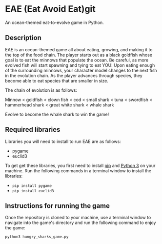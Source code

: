 # EAE (Eat Avoid Eat)git

An ocean-themed eat-to-evolve game in Python.

## Description

EAE is an ocean-themed game all about eating, growing, and making it to the top of the food chain. The player starts out as a black goldfish whose goal is to eat the minnows that populate the ocean. Be careful, as more evolved fish will start spawning and tying to eat YOU! Upon eating enough of the surrounding minnows, your character model changes to the next fish in the evolution chain. As the player advances through species, they become able to eat species that are smaller in size.

The chain of evolution is as follows:

Minnow < goldfish < clown fish < cod < small shark < tuna < swordfish < hammerhead shark < great white shark < whale shark

Evolve to become the whale shark to win the game!

## Required libraries

Libraries you will need to install to run EAE are as follows:

- pygame
- euclid3

To get get these libraries, you first need to install [pip](https://pip.pypa.io/en/stable/installing/) and [Python 3](https://www.python.org/downloads/) on your machine. Run the following commands in a terminal window to install the libraries:

- `pip install pygame`
- `pip install euclid3`

## Instructions for running the game

Once the repository is cloned to your machine, use a terminal window to navigate into the game's directory and run the following command to enjoy the game:

`python3 hungry_sharks_game.py`

